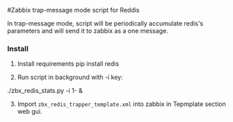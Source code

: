 #Zabbix trap-message mode script for Reddis

In trap-message mode, script will be periodically accumulate redis's parameters and will send it to zabbix as a one message.

### Install
1. Install requirements
pip install redis

2. Run script in background with -i <interval> key:

./zbx_redis_stats.py -i 1- &

3. Import `zbx_redis_trapper_template.xml` into zabbix in Tepmplate section web gui.


